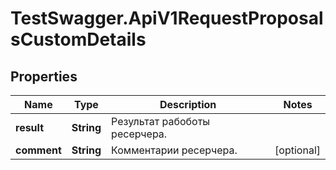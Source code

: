 # TestSwagger.ApiV1RequestProposalsCustomDetails

## Properties

Name | Type | Description | Notes
------------ | ------------- | ------------- | -------------
**result** | **String** | Результат рабоботы ресерчера. | 
**comment** | **String** | Комментарии ресерчера. | [optional] 


